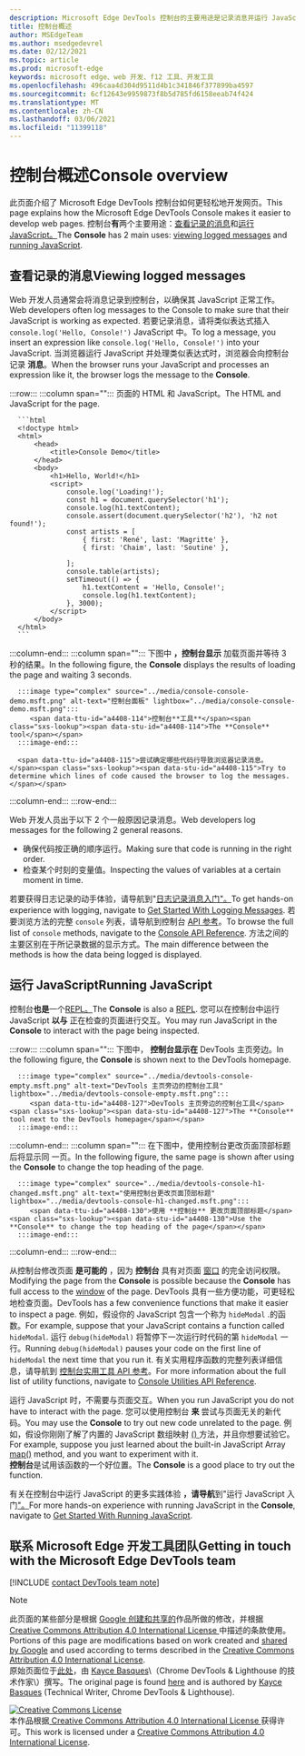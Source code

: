 ```yaml
---
description: Microsoft Edge DevTools 控制台的主要用途是记录消息并运行 JavaScript。
title: 控制台概述
author: MSEdgeTeam
ms.author: msedgedevrel
ms.date: 02/12/2021
ms.topic: article
ms.prod: microsoft-edge
keywords: microsoft edge、web 开发、f12 工具、开发工具
ms.openlocfilehash: 496caa4d304d9511d4b1c341846f377899ba4597
ms.sourcegitcommit: 6cf12643e9959873f8b5d785fd6158eeab74f424
ms.translationtype: MT
ms.contentlocale: zh-CN
ms.lasthandoff: 03/06/2021
ms.locfileid: "11399118"
---
```

<!-- Copyright Kayce Basques 

   Licensed under the Apache License, Version 2.0 (the "License");
   you may not use this file except in compliance with the License.
   You may obtain a copy of the License at

       https://www.apache.org/licenses/LICENSE-2.0

   Unless required by applicable law or agreed to in writing, software
   distributed under the License is distributed on an "AS IS" BASIS,
   WITHOUT WARRANTIES OR CONDITIONS OF ANY KIND, either express or implied.
   See the License for the specific language governing permissions and
   limitations under the License.  -->

# <a name="console-overview"></a><span data-ttu-id="a4408-104">控制台概述</span><span class="sxs-lookup"><span data-stu-id="a4408-104">Console overview</span></span>  

  

<span data-ttu-id="a4408-105">此页面介绍了 Microsoft Edge DevTools 控制台如何更轻松地开发网页。</span><span class="sxs-lookup"><span data-stu-id="a4408-105">This page explains how the Microsoft Edge DevTools Console makes it easier to develop web pages.</span></span>  <span data-ttu-id="a4408-106">控制台**有**两个主要用途：[查看记录的消息](#viewing-logged-messages)和[运行 JavaScript。](#running-javascript)</span><span class="sxs-lookup"><span data-stu-id="a4408-106">The **Console** has 2 main uses: [viewing logged messages](#viewing-logged-messages) and [running JavaScript](#running-javascript).</span></span>  

## <a name="viewing-logged-messages"></a><span data-ttu-id="a4408-107">查看记录的消息</span><span class="sxs-lookup"><span data-stu-id="a4408-107">Viewing logged messages</span></span>  

<span data-ttu-id="a4408-108">Web 开发人员通常会将消息记录到控制台，以确保其 JavaScript 正常工作。</span><span class="sxs-lookup"><span data-stu-id="a4408-108">Web developers often log messages to the Console to make sure that their JavaScript is working as expected.</span></span>  <span data-ttu-id="a4408-109">若要记录消息，请将类似表达式插入 `console.log('Hello, Console!')` JavaScript 中。</span><span class="sxs-lookup"><span data-stu-id="a4408-109">To log a message, you insert an expression like `console.log('Hello, Console!')` into your JavaScript.</span></span>  <span data-ttu-id="a4408-110">当浏览器运行 JavaScript 并处理类似表达式时，浏览器会向控制台记录 **消息**。</span><span class="sxs-lookup"><span data-stu-id="a4408-110">When the browser runs your JavaScript and processes an expression like it, the browser logs the message to the **Console**.</span></span>  

:::row:::
   :::column span="":::
      <span data-ttu-id="a4408-111">页面的 HTML 和 JavaScript。</span><span class="sxs-lookup"><span data-stu-id="a4408-111">The HTML and JavaScript for the page.</span></span>  
      
      ```html
      <!doctype html>
      <html>
          <head>
              <title>Console Demo</title>
          </head>
          <body>
              <h1>Hello, World!</h1>
              <script>
                  console.log('Loading!');
                  const h1 = document.querySelector('h1');
                  console.log(h1.textContent);
                  console.assert(document.querySelector('h2'), 'h2 not found!');
                  const artists = [
                      { first: 'René', last: 'Magritte' },
                      { first: 'Chaim', last: 'Soutine' },
                        
                  ];
                  console.table(artists);
                  setTimeout(() => {
                      h1.textContent = 'Hello, Console!';
                      console.log(h1.textContent);
                  }, 3000);
              </script>
          </body>
      </html>
      ```  
   :::column-end:::
   :::column span="":::
      <span data-ttu-id="a4408-112">下图中 **，控制台显示** 加载页面并等待 3 秒的结果。</span><span class="sxs-lookup"><span data-stu-id="a4408-112">In the following figure, the **Console** displays the results of loading the page and waiting 3 seconds.</span></span>  
      
      :::image type="complex" source="../media/console-console-demo.msft.png" alt-text="控制台面板" lightbox="../media/console-console-demo.msft.png":::
         <span data-ttu-id="a4408-114">控制台**工具**</span><span class="sxs-lookup"><span data-stu-id="a4408-114">The **Console** tool</span></span>  
      :::image-end:::  
      
      <span data-ttu-id="a4408-115">尝试确定哪些代码行导致浏览器记录消息。</span><span class="sxs-lookup"><span data-stu-id="a4408-115">Try to determine which lines of code caused the browser to log the messages.</span></span>  
   :::column-end:::
:::row-end:::  

<span data-ttu-id="a4408-116">Web 开发人员出于以下 2 个一般原因记录消息。</span><span class="sxs-lookup"><span data-stu-id="a4408-116">Web developers log messages for the following 2 general reasons.</span></span>  

*   <span data-ttu-id="a4408-117">确保代码按正确的顺序运行。</span><span class="sxs-lookup"><span data-stu-id="a4408-117">Making sure that code is running in the right order.</span></span>  
*   <span data-ttu-id="a4408-118">检查某个时刻的变量值。</span><span class="sxs-lookup"><span data-stu-id="a4408-118">Inspecting the values of variables at a certain moment in time.</span></span>  

<span data-ttu-id="a4408-119">若要获得日志记录的动手体验，请导航到"[日志记录消息入门"。][DevtoolsConsoleLoggingMessages]</span><span class="sxs-lookup"><span data-stu-id="a4408-119">To get hands-on experience with logging, navigate to [Get Started With Logging Messages][DevtoolsConsoleLoggingMessages].</span></span>  <span data-ttu-id="a4408-120">若要浏览方法的完整 `console` 列表，请导航到控制台 [API 参考][DevToolsConsoleAPI]。</span><span class="sxs-lookup"><span data-stu-id="a4408-120">To browse the full list of `console` methods, navigate to the [Console API Reference][DevToolsConsoleAPI].</span></span>  <span data-ttu-id="a4408-121">方法之间的主要区别在于所记录数据的显示方式。</span><span class="sxs-lookup"><span data-stu-id="a4408-121">The main difference between the methods is how the data being logged is displayed.</span></span>  

## <a name="running-javascript"></a><span data-ttu-id="a4408-122">运行 JavaScript</span><span class="sxs-lookup"><span data-stu-id="a4408-122">Running JavaScript</span></span>  

<span data-ttu-id="a4408-123">控制台**也是**一个[REPL。][WikiREPLoop]</span><span class="sxs-lookup"><span data-stu-id="a4408-123">The **Console** is also a [REPL][WikiREPLoop].</span></span>  <span data-ttu-id="a4408-124">您可以在控制台中运行 JavaScript **以与** 正在检查的页面进行交互。</span><span class="sxs-lookup"><span data-stu-id="a4408-124">You may run JavaScript in the **Console** to interact with the page being inspected.</span></span>   

:::row:::
   :::column span="":::
      <span data-ttu-id="a4408-125">下图中， **控制台显示在** DevTools 主页旁边。</span><span class="sxs-lookup"><span data-stu-id="a4408-125">In the following figure, the **Console** is shown next to the DevTools homepage.</span></span>  
      
      :::image type="complex" source="../media/devtools-console-empty.msft.png" alt-text="DevTools 主页旁边的控制台工具" lightbox="../media/devtools-console-empty.msft.png":::
         <span data-ttu-id="a4408-127">DevTools 主页旁边的控制台工具</span><span class="sxs-lookup"><span data-stu-id="a4408-127">The **Console** tool next to the DevTools homepage</span></span>  
      :::image-end:::  
   :::column-end:::
   :::column span="":::
      <span data-ttu-id="a4408-128">在下图中，使用控制台更改页面顶部标题后将显示同 一页。</span><span class="sxs-lookup"><span data-stu-id="a4408-128">In the following figure, the same page is shown after using the **Console** to change the top heading of the page.</span></span>
      
      :::image type="complex" source="../media/devtools-console-h1-changed.msft.png" alt-text="使用控制台更改页面顶部标题" lightbox="../media/devtools-console-h1-changed.msft.png":::
         <span data-ttu-id="a4408-130">使用 **控制台** 更改页面顶部标题</span><span class="sxs-lookup"><span data-stu-id="a4408-130">Use the **Console** to change the top heading of the page</span></span>  
      :::image-end:::  
   :::column-end:::
:::row-end:::

<span data-ttu-id="a4408-131">从控制台修改页面 **是可能的** ，因为 **控制台** 具有对页面 [窗口][MDNWindow] 的完全访问权限。</span><span class="sxs-lookup"><span data-stu-id="a4408-131">Modifying the page from the **Console** is possible because the **Console** has full access to the [window][MDNWindow] of the page.</span></span>  <span data-ttu-id="a4408-132">DevTools 具有一些方便功能，可更轻松地检查页面。</span><span class="sxs-lookup"><span data-stu-id="a4408-132">DevTools has a few convenience functions that make it easier to inspect a page.</span></span>  <span data-ttu-id="a4408-133">例如，假设你的 JavaScript 包含一个称为 `hideModal` .的函数。</span><span class="sxs-lookup"><span data-stu-id="a4408-133">For example, suppose that your JavaScript contains a function called `hideModal`.</span></span>  <span data-ttu-id="a4408-134">运行 `debug(hideModal)` 将暂停下一次运行时代码的第 `hideModal` 一行。</span><span class="sxs-lookup"><span data-stu-id="a4408-134">Running `debug(hideModal)` pauses your code on the first line of `hideModal` the next time that you run it.</span></span>  <span data-ttu-id="a4408-135">有关实用程序函数的完整列表详细信息，请导航到 [控制台实用工具 API 参考][DevtoolsConsoleUtilitiesDebug]。</span><span class="sxs-lookup"><span data-stu-id="a4408-135">For more information about the full list of utility functions, navigate to [Console Utilities API Reference][DevtoolsConsoleUtilitiesDebug].</span></span>  

<span data-ttu-id="a4408-136">运行 JavaScript 时，不需要与页面交互。</span><span class="sxs-lookup"><span data-stu-id="a4408-136">When you run JavaScript you do not have to interact with the page.</span></span>  <span data-ttu-id="a4408-137">您可以使用控制台 **来** 尝试与页面无关的新代码。</span><span class="sxs-lookup"><span data-stu-id="a4408-137">You may use the **Console** to try out new code unrelated to the page.</span></span>  <span data-ttu-id="a4408-138">例如，假设你刚刚了解了内置的 JavaScript 数组映射 [ () ][MDNMap] 方法，并且你想要试验它。</span><span class="sxs-lookup"><span data-stu-id="a4408-138">For example, suppose you just learned about the built-in JavaScript Array [map()][MDNMap] method, and you want to experiment with it.</span></span>  
<span data-ttu-id="a4408-139">**控制台**是试用该函数的一个好位置。</span><span class="sxs-lookup"><span data-stu-id="a4408-139">The **Console** is a good place to try out the function.</span></span>  

<span data-ttu-id="a4408-140">有关在控制台中运行 JavaScript 的更多实践体验 **，请导航**到"运行 JavaScript 入门["。][DevtoolsConsoleRunningJavascript]</span><span class="sxs-lookup"><span data-stu-id="a4408-140">For more hands-on experience with running JavaScript in the **Console**, navigate to [Get Started With Running JavaScript][DevtoolsConsoleRunningJavascript].</span></span>  

## <a name="getting-in-touch-with-the-microsoft-edge-devtools-team"></a><span data-ttu-id="a4408-141">联系 Microsoft Edge 开发工具团队</span><span class="sxs-lookup"><span data-stu-id="a4408-141">Getting in touch with the Microsoft Edge DevTools team</span></span>  

[!INCLUDE [contact DevTools team note](../includes/contact-devtools-team-note.md)]  

<!-- links -->  

[DevToolsConsoleAPI]: ./api.md "控制台 API 参考|Microsoft Docs"  
[DevtoolsConsoleLoggingMessages]: ./log.md "开始在控制台中记录|Microsoft Docs"  
[DevtoolsConsoleRunningJavascript]: ./javascript.md "开始在控制台中运行 JavaScript |Microsoft Docs"  
[DevtoolsConsoleUtilitiesDebug]: ./utilities.md#debug "debug - 控制台实用工具 API 参考|Microsoft Docs"  

[MDNMap]: https://developer.mozilla.org/docs/Web/JavaScript/Reference/Global_Objects/Array/map "Array.prototype.map () |MDN"  
[MDNWindow]: https://developer.mozilla.org/docs/Web/API/Window "窗口|MDN"  

[WikiREPLoop]: https://en.wikipedia.org/wiki/Read%E2%80%93eval%E2%80%93print_loop "Read-eval–print 循环 - Wikipedia"  

> [!NOTE]
> <span data-ttu-id="a4408-149">此页面的某些部分是根据 [Google 创建和共享的][GoogleSitePolicies]作品所做的修改，并根据[ Creative Commons Attribution 4.0 International License ][CCA4IL]中描述的条款使用。</span><span class="sxs-lookup"><span data-stu-id="a4408-149">Portions of this page are modifications based on work created and [shared by Google][GoogleSitePolicies] and used according to terms described in the [Creative Commons Attribution 4.0 International License][CCA4IL].</span></span>  
> <span data-ttu-id="a4408-150">原始页面位于[此处](https://developers.google.com/web/tools/chrome-devtools/console/index)，由 [Kayce Basques][KayceBasques]\（Chrome DevTools \& Lighthouse 的技术作家\）撰写。</span><span class="sxs-lookup"><span data-stu-id="a4408-150">The original page is found [here](https://developers.google.com/web/tools/chrome-devtools/console/index) and is authored by [Kayce Basques][KayceBasques] \(Technical Writer, Chrome DevTools \& Lighthouse\).</span></span>  

[![Creative Commons License][CCby4Image]][CCA4IL]  
<span data-ttu-id="a4408-152">本作品根据[ Creative Commons Attribution 4.0 International License ][CCA4IL]获得许可。</span><span class="sxs-lookup"><span data-stu-id="a4408-152">This work is licensed under a [Creative Commons Attribution 4.0 International License][CCA4IL].</span></span>  

[CCA4IL]: https://creativecommons.org/licenses/by/4.0  
[CCby4Image]: https://i.creativecommons.org/l/by/4.0/88x31.png  
[GoogleSitePolicies]: https://developers.google.com/terms/site-policies  
[KayceBasques]: https://developers.google.com/web/resources/contributors/kaycebasques  
